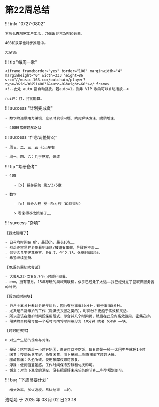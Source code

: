 # 第22周总结

!!! info "0727-0802"

    本周认真观察生产生活，并做出非常及时的调整。

    408和数学也稳步推进中。

    无杂谈。
    
!!! tip "每周一歌"

    <iframe frameborder="yes" border="100" marginwidth="4" marginheight="0" width=333 height=86 src="//music.163.com/outchain/player?type=3&id=3065148831&auto=0&height=66"></iframe>
    <!--此处 auto 指自动播放，若auto=1，则非 VIP 歌曲可以自动播放-->

    rui评：打，打就能赢。

!!! success "计划完成度"

    - 数学的进展略为缓慢，应及时发现问题，找到解决方法，提质增速。
    
    - 408日常做题解乏😋
    
!!! success "作息调整情况"

    - 周日、二、三、五 七点左右

    - 周一、四、六：几乎熬穿，爆炸

!!! tip "考研备考"

    - 408

        - [x] 操作系统 第2/3/5章

    - 数学

        - [x] 微分方程 至一阶方程（即将完毕）

        > 看来得改改策略了……

!!! success "杂项"

    【我太能睡了】

    - 日平均时间在 8h，最短6h，最长10h……
    - 然后还容易在半夜看到消息/被迫有事做，导致睡不着……
    - 最近这几天还算稳定，晚0-7，午12-13，休息时间勿扰。
    - 希望继续坚持。

    【MC服务器初次尝试】

    - 大概从22-次日5,7个小时顺利部署。
    - emm，挺有意思。15年想玩的局域网联机，似乎已经走了太远……我已经处在了互联网服务器的时代。

    【段页式时间块】

    - 只用十五分钟来划分是不对的，因为有些事情20分钟，有些事情5分钟。
    - 尤其是日常维护的工作（洗澡洗衣服之类的），时间分布更趋于高效和灵活。
    - 所以应该在维护时间段采用段式，即合并几个时间页，然后在此段内高效运用，密集安排。
    - 段式的目的是可在一个短时间内将时间细分为 10分钟 或者 5分钟 一块。

    【时时勤拂拭】

    > 对生产生活的观察与对策。

    - 晕碳：吃完饭后一小时开始困，白天可以不吃饭，每日晚餐一顿——太困中午就睡1小时
    - 困意：夜间休息不好，仍有困意，加上晕碳……则直接躺下呼呼大睡。
    - 腰酸背痛：久坐所致。使用按摩仪即可恢复。
    - 浮躁：低阈值落差感。工作时间保持安静和勿扰即可。
    - 懈怠：对当下进度的满足，没有把握好未来任务的节奏……科学规划即可。

!!! bug "下周简要计划"

    - 增大效率，加快速度。尽快结束一二轮。

浩哈哈 于 2025 年 08 月 02 日 23:18